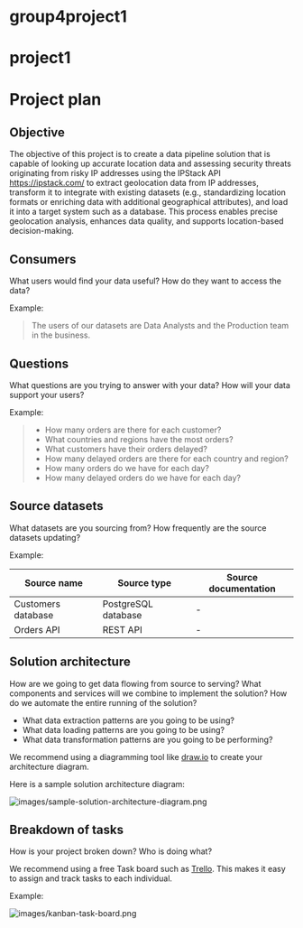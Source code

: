 # group4project1
# project1
# Project plan

## Objective

The objective of this project is to create a data pipeline solution that is capable of looking up accurate location data and assessing security threats originating from risky IP addresses using the IPStack API https://ipstack.com/  to extract geolocation data from IP addresses, transform it to integrate with existing datasets (e.g., standardizing location formats or enriching data with additional geographical attributes), and load it into a target system such as a database. This process enables precise geolocation analysis, enhances data quality, and supports location-based decision-making.



## Consumers

What users would find your data useful? How do they want to access the data?

Example:

> The users of our datasets are Data Analysts and the Production team in the business.

## Questions

What questions are you trying to answer with your data? How will your data support your users?

Example:

> - How many orders are there for each customer?
> - What countries and regions have the most orders?
> - What customers have their orders delayed?
> - How many delayed orders are there for each country and region?
> - How many orders do we have for each day?
> - How many delayed orders do we have for each day?

## Source datasets

What datasets are you sourcing from? How frequently are the source datasets updating?

Example:

| Source name | Source type | Source documentation |
| - | - | - |
| Customers database | PostgreSQL database | - |
| Orders API | REST API | - |

## Solution architecture

How are we going to get data flowing from source to serving? What components and services will we combine to implement the solution? How do we automate the entire running of the solution?

- What data extraction patterns are you going to be using?
- What data loading patterns are you going to be using?
- What data transformation patterns are you going to be performing?

We recommend using a diagramming tool like [draw.io](https://draw.io/) to create your architecture diagram.

Here is a sample solution architecture diagram:

![images/sample-solution-architecture-diagram.png](images/sample-solution-architecture-diagram.png)

## Breakdown of tasks

How is your project broken down? Who is doing what?

We recommend using a free Task board such as [Trello](https://trello.com/). This makes it easy to assign and track tasks to each individual.

Example:

![images/kanban-task-board.png](images/kanban-task-board.png)
